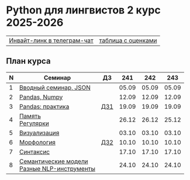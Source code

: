 # Python для лингвистов 2 курс 2025-2026

<table>
  <tr>
    <td> <a href="https://t.me/+M0QNBQISm4U3Njk6"> Инвайт-линк в телеграм-чат </a> </td>
    <td> <a href="#"> таблица с оценками </a> </td>
  </tr>
</table>

## План курса

| N  | Семинар                                                                                                                 | ДЗ | 241   | 242   | 243   |
| -- | ----------------------------------------------------------------------------------------------------------------------- | -- | ----- | ----- | ----- |
| 1  | [Вводный семинар, JSON](https://github.com/hse-ling-python/seminars/blob/master/json_data/intro_json_2025.ipynb)        |    | 05.09 | 05.09 | 05.09 |
| 2  | [Pandas, Numpy](https://github.com/hse-ling-python/seminars/blob/master/visualization/pandas_numpy_2024.ipynb)          |    | 12.09 | 12.09 | 12.09 |  
| 3  | [Pandas: практика](https://github.com/hse-ling-python/seminars/blob/master/visualization/pandas_training_2024.ipynb)    |[ДЗ1](https://github.com/hse-ling-python/seminars/blob/master/homework22-23/hw1_2025.ipynb)  | 19.09 | 19.09 | 19.09 | 
| 4  | [Память](https://github.com/hse-ling-python/seminars/blob/master/memory/memory_2024.ipynb)<br>[Регулярки](https://github.com/hse-ling-python/seminars/blob/master/regexp/regular_expressions_2024.ipynb)                                                             |    | 26.12 | 26.12 | 25.12 |
| 5  | [Визуализация](https://github.com/hse-ling-python/seminars/blob/master/visualization/visualization_2024.ipynb)          |    | 03.10 | 03.10 | 03.10 |
| 6  | [Морфология](https://github.com/hse-ling-python/seminars/blob/master/morphology/morphology_2024.ipynb)                  |[ДЗ2](https://github.com/hse-ling-python/seminars/blob/master/homework22-23/hw2_2025.md)  | 10.10 | 10.10 | 10.10 |
| 7  | [Синтаксис](https://github.com/hse-ling-python/seminars/blob/master/UDPipe/syntax_2024.ipynb)                           |    | 17.10 | 17.10 | 17.10 |
| 8  | [Семантические модели](https://github.com/hse-ling-python/seminars/blob/master/vector_models/vector_models_24_25.ipynb)<br>[Разные NLP-инструменты](https://github.com/hse-ling-python/seminars/blob/master/random_compling/instr_nlp_2024.ipynb) |    | 24.10 | 24.10 | 24.10 | 

<!---
[ДЗ1](https://github.com/hse-ling-python/seminars/blob/master/homework22-23/hw1_2024.md)

| 8  | [Requests](https://github.com/hse-ling-python/seminars/blob/master/html_and_requests/requests_2024.ipynb)               |    | 08.11 | 01.11 | 08.11 |
| 9  | [Краулеры](https://github.com/hse-ling-python/seminars/blob/master/crawlers/crawlers_2024.ipynb)                        |    | 12.11 | 08.11 | 12.11 |

| 11 | [Базы данных - 1](https://github.com/hse-ling-python/seminars/blob/master/databases/databases_1_2024.ipynb)             | [ДЗ2](https://github.com/hse-ling-python/seminars/blob/master/homework22-23/hw2_2024.md)                                                                              | 15.11 | 15.11 | 15.11 |
| 12 | [Базы данных - 2](https://github.com/hse-ling-python/seminars/blob/master/databases/databases_2_2024.ipynb)             |    | 18.11 | 18.11 | 18.11 |
| 13 | [Flask - 1](https://github.com/hse-ling-python/seminars/blob/master/flask_applications/flask_2024.ipynb)                |    | 26.11 | 25.11 | 26.11 |
| 14 | [Flask - 2](https://github.com/hse-ling-python/seminars/blob/master/flask_applications/html_css_web_forms_2024.ipynb)   |    | 29.11 | 29.11 | 29.11 |
| 15 | [Flask - 3](https://github.com/hse-ling-python/seminars/blob/master/flask_applications/flask_db_queries_2024_data/flask_db_queries_2024.ipynb)   | [ДЗ3](https://github.com/hse-ling-python/seminars/blob/master/homework22-23/hw3_2024.md)                                                 | 03.12 | 02.12 | 03.12 |
| 16 | [API](https://github.com/hse-ling-python/seminars/blob/master/different_api/API_2024.ipynb)                             |    | 06.12 | 06.12 | 06.12 |
| 18 | [ООП](https://github.com/hse-ling-python/seminars/blob/master/classes/oop_2024.ipynb)                                   |    | 10.12 | 09.12 | 10.12 |
| 19 | [Введение в машинное обучение](https://docs.google.com/presentation/d/1TgHJT0YPlbLlhM0SLKfsV2Jtveor-f6uCuphY2nVnTc/edit?usp=sharing) |    | 14.01 | 13.01 | 14.01 |
| 20 | [Классификация (KNN)](https://github.com/hse-ling-python/seminars/blob/master/ml/ML_kNN_2025.ipynb)                     | [Проекты](https://github.com/hse-ling-python/seminars/blob/master/homework22-23/final_project_guidelines.md) | 21.01 | 20.01 | 21.01 |
| 21 | [Линейная регрессия](https://github.com/hse-ling-python/seminars/blob/master/ml/ML_linreg_2025.ipynb)                   |    | 28.01 | 31.01 | 28.01 |
| 22 | [Логистическая регрессия](https://github.com/hse-ling-python/seminars/blob/master/ml/ML_logreg_2025.ipynb)              |    | 04.02 | 07.02 | 04.02 |
| 23 | [Деревья](https://github.com/hse-ling-python/seminars/blob/master/ml/ML_trees_2025.ipynb)                               | [ДЗ4](https://github.com/hse-ling-python/seminars/blob/master/homework22-23/hw4_2024.md)   | 11.02 | 14.02 | 11.02 |
| 24 | [Практика](https://github.com/hse-ling-python/seminars/blob/master/ml/ML_practice_2025.ipynb)                           |    | 25.02 | 21.02 | 18.02 |
| 25 | [Кластеризация](https://github.com/hse-ling-python/seminars/blob/master/ml/ML_clust_2025.ipynb)                         |    | 28.02 | 28.02 | 25.02 |
| 26 | [Языковые модели](https://github.com/hse-ling-python/seminars/blob/master/ml/ML_LLM_2025.ipynb)                         | [ДЗ5](https://github.com/hse-ling-python/seminars/blob/master/homework22-23/hw5_2025.md) | 04.03 | 04.03 | 04.03 |
| 27 | [Практика](https://github.com/hse-ling-python/seminars/blob/master/ml/ML_practice2_2025.ipynb)                          |    | 11.03 | 13.03 | 11.03 |
| 28 | [Рекомендательные системы](https://github.com/hse-ling-python/seminars/blob/master/ml/ML_RecSys_2025.ipynb)             |    | 14.03 | 14.03 | 14.03 |
| 29 | Консультация (по проектам / к НЭ)                                                                                       |    | 18.03 | 20.03 | 18.03 |
| 30 | Консультация (по проектам / к НЭ)                                                                                       |    | 21.03 | 21.03 | 21.03 |
-->
